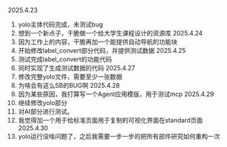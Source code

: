 2025.4.23
1. yolo主体代码完成，未测试bug
2. 想到一个新点子，干脆做一个给大学生课程设计的资源库
2025.4.24
1. 因为工作上的内容，干脆再加一个能提供自动导航的功能块
2. 开始修改label_convert部分代码，并提供测试数据
2025.4.25
1. 测试完成label_convert的功能代码
2. 同时实现了生成测试数据的代码
2025.4.27
1. 修改完整yolo文件，需要至少一张数据
2. 为啥会有这么SB的BUG啊
2025.4.28
1. 因为某些原因，我打算写一个Agent应用模版，用于测试mcp
2025.4.29
1. 继续修改yolo部分
2. 对AI部分进行测试。
3. 我觉得加一个用于给标准页面用于复制的可视化界面在standard页面
2025.4.30
1. yolo运行没啥问题了，之后我需要一步一步的把所有部件研究如何重构一次